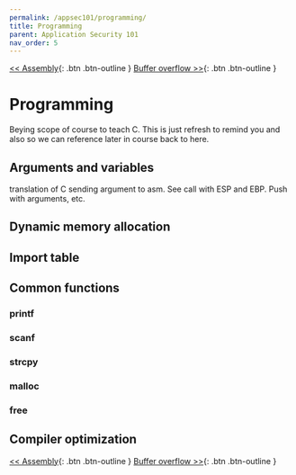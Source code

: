 ```yaml
---
permalink: /appsec101/programming/
title: Programming
parent: Application Security 101
nav_order: 5
---
```


[<< Assembly](https://beaujeant.github.io/appsec101/lab/){: .btn .btn-outline }
[Buffer overflow >>](https://beaujeant.github.io/appsec101/assembly/){: .btn .btn-outline }

Programming
===========

Beying scope of course to teach C. This is just refresh to remind you and also so we can reference later in course back to here.

Arguments and variables
-----------------------

translation of C sending argument to asm. See call with ESP and EBP. Push with arguments, etc.

Dynamic memory allocation
-------------------------

Import table
------------

Common functions
----------------

### printf

### scanf

### strcpy

### malloc

### free


Compiler optimization
---------------------

[<< Assembly](https://beaujeant.github.io/appsec101/lab/){: .btn .btn-outline }
[Buffer overflow >>](https://beaujeant.github.io/appsec101/assembly/){: .btn .btn-outline }

